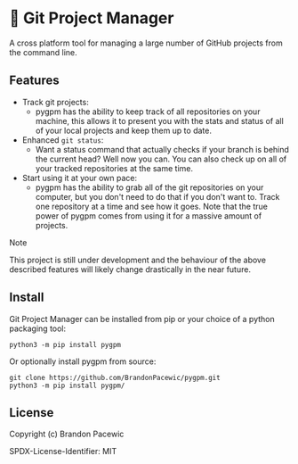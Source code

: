 # :open_file_folder: Git Project Manager

A cross platform tool for managing a large number of GitHub projects from the command line.

## Features

- Track git projects:
  - pygpm has the ability to keep track of all repositories on your machine, this allows it to present you with the stats and status of all of your local projects and keep them up to date.
- Enhanced `git status`:
  - Want a status command that actually checks if your branch is behind the current head? Well now you can. You can also check up on all of your tracked repositories at the same time.
- Start using it at your own pace:
  - pygpm has the ability to grab all of the git repositories on your computer, but you don't need to do that if you don't want to. Track one repository at a time and see how it goes. Note that the true power of pygpm comes from using it for a massive amount of projects.

> [!NOTE]
> This project is still under development and the behaviour of the above described features will likely change drastically in the near future.

## Install

Git Project Manager can be installed from pip or your choice of a python packaging tool:

```
python3 -m pip install pygpm
```

Or optionally install pygpm from source:

```
git clone https://github.com/BrandonPacewic/pygpm.git
python3 -m pip install pygpm/
```

## License

Copyright (c) Brandon Pacewic

SPDX-License-Identifier: MIT
